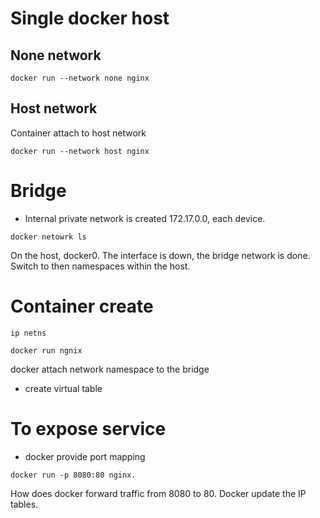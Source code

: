 # Single docker host
## None network
```commandline
docker run --network none nginx
```
## Host network
Container attach to host network
```commandline
docker run --network host nginx
```

# Bridge
- Internal private network is created 172.17.0.0, each device.
```commandline
docker netowrk ls
```
On the host, docker0. The interface is down, the bridge network is done.
Switch to then namespaces within the host.

# Container create
```commandline
ip netns
```
```commandline
docker run ngnix
```
docker attach network namespace to the bridge
- create virtual table

# To expose service
- docker provide port mapping
```commandline
docker run -p 8080:80 nginx.
```
How does docker forward traffic from 8080 to 80.
Docker update the IP tables.

